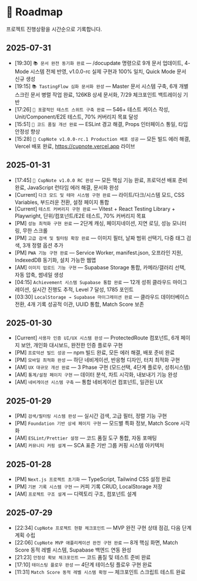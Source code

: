 # 📍 Roadmap

프로젝트 진행상황을 시간순으로 기록합니다.

## 2025-07-31

- [19:30] `📚 문서 완전 동기화 완료` — /docupdate 명령으로 9개 문서 업데이트, 4-Mode 시스템 전체 반영, v1.0.0-rc 실제 구현과 100% 일치, Quick Mode 문서 신규 생성
- [19:15] `📚 TastingFlow 심화 문서화 완성` — Master 문서 시스템 구축, 6개 개별 스크린 문서 병렬 작업 완료, 126KB 상세 문서화, 7/29 체크포인트 백트레이싱 기반
- [17:26] `🧪 포괄적인 테스트 스위트 구축 완료` — 546+ 테스트 케이스 작성, Unit/Component/E2E 테스트, 70% 커버리지 목표 달성
- [15:51] `🔧 코드 품질 개선 완료` — ESLint 경고 해결, Props 인터페이스 통일, 타입 안정성 향상
- [15:28] `🚀 CupNote v1.0.0-rc.1 Production 배포 성공` — 모든 빌드 에러 해결, Vercel 배포 완료, https://cupnote.vercel.app 라이브

## 2025-01-31

- [17:45] `🎯 CupNote v1.0.0 RC 완성` — 모든 핵심 기능 완료, 프로덕션 배포 준비 완료, JavaScript 런타임 에러 해결, 문서화 완성
- [Current] `다크 모드 및 테마 시스템 구현 완료` — 라이트/다크/시스템 모드, CSS Variables, 부드러운 전환, 설정 페이지 통합
- [Current] `테스트 커버리지 구현 완료` — Vitest + React Testing Library + Playwright, 단위/컴포넌트/E2E 테스트, 70% 커버리지 목표
- [PM] `성능 최적화 구현 완료` — 2단계 캐싱, 페이지네이션, 지연 로딩, 성능 모니터링, 무한 스크롤
- [PM] `고급 검색 및 필터링 확장 완료` — 이미지 필터, 날짜 범위 선택기, 다중 태그 검색, 3개 정렬 옵션 추가
- [PM] `PWA 기능 구현 완료` — Service Worker, manifest.json, 오프라인 지원, IndexedDB 동기화, 설치 가능한 웹앱
- [AM] `이미지 업로드 기능 구현` — Supabase Storage 통합, 카메라/갤러리 선택, 자동 압축, 썸네일 생성
- [04:15] `Achievement 시스템 Supabase 통합 완료` — 12개 성취 클라우드 마이그레이션, 실시간 진행도 추적, Level 7 달성, 1785 포인트
- [03:30] `LocalStorage → Supabase 마이그레이션 완료` — 클라우드 데이터베이스 전환, 4개 기록 성공적 이관, UUID 통합, Match Score 보존

## 2025-01-30

- [Current] `사용자 인증 UI/UX 시스템 완성` — ProtectedRoute 컴포넌트, 6개 페이지 보안, 개인화 대시보드, 완전한 인증 플로우 구현
- [PM] `프로덕션 빌드 성공` — npm 빌드 완료, 모든 에러 해결, 배포 준비 완료
- [PM] `모바일 최적화 완성` — 하단 네비게이션, 반응형 디자인, 터치 최적화 구현
- [AM] `UX 대규모 개선 완료` — 3 Phase 구현 (모드선택, 4단계 플로우, 성취시스템)
- [AM] `통계/설정 페이지 구현` — 데이터 분석, 차트 시각화, 내보내기 기능 완성
- [AM] `네비게이션 시스템 구축` — 통합 네비게이션 컴포넌트, 일관된 UX

## 2025-01-29

- [PM] `검색/필터링 시스템 완성` — 실시간 검색, 고급 필터, 정렬 기능 구현
- [PM] `Foundation 기반 상세 페이지 구현` — 모드별 특화 정보, Match Score 시각화
- [AM] `ESLint/Prettier 설정` — 코드 품질 도구 통합, 자동 포매팅
- [AM] `커뮤니티 커핑 설계` — SCA 표준 기반 그룹 커핑 시스템 아키텍처

## 2025-01-28

- [PM] `Next.js 프로젝트 초기화` — TypeScript, Tailwind CSS 설정 완료
- [PM] `기본 기록 시스템 구현` — 커피 기록 CRUD, LocalStorage 저장
- [AM] `프로젝트 구조 설계` — 디렉토리 구조, 컴포넌트 설계

## 2025-07-29

- [22:34] `CupNote 프로젝트 현황 체크포인트` — MVP 완전 구현 상태 점검, 다음 단계 계획 수립
- [22:06] `CupNote MVP 애플리케이션 완전 구현 완료` — 8개 핵심 화면, Match Score 동적 레벨 시스템, Supabase 백엔드 연동 완성
- [21:23] `안정성 확보 체크포인트` — 코드 품질 및 테스트 준비 완료
- [17:10] `테이스팅 플로우 완성` — 4단계 테이스팅 플로우 구현 완료
- [11:31] `Match Score 동적 레벨 시스템 확정` — 체크포인트 스크립트 테스트 완료
